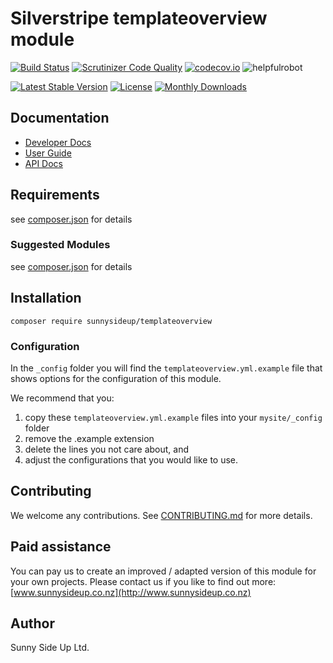 # Silverstripe templateoverview module
[![Build Status](https://travis-ci.org/sunnysideup/silverstripe-templateoverview.svg?branch=master)](https://travis-ci.org/sunnysideup/silverstripe-templateoverview)
[![Scrutinizer Code Quality](https://scrutinizer-ci.com/g/sunnysideup/silverstripe-templateoverview/badges/quality-score.png?b=master)](https://scrutinizer-ci.com/g/sunnysideup/silverstripe-templateoverview/?branch=master)
[![codecov.io](https://codecov.io/github/sunnysideup/silverstripe-templateoverview/coverage.svg?branch=master)](https://codecov.io/github/sunnysideup/silverstripe-templateoverview?branch=master)
![helpfulrobot](https://helpfulrobot.io/sunnysideup/templateoverview/badge)

[![Latest Stable Version](https://poser.pugx.org/sunnysideup/templateoverview/version)](https://packagist.org/packages/sunnysideup/templateoverview)
[![License](https://poser.pugx.org/sunnysideup/templateoverview/license)](https://packagist.org/packages/sunnysideup/templateoverview)
[![Monthly Downloads](https://poser.pugx.org/sunnysideup/templateoverview/d/monthly)](https://packagist.org/packages/sunnysideup/templateoverview)


## Documentation



 * [Developer Docs](docs/en/INDEX.md)
 * [User Guide](docs/en/userguide.md)
 * [API Docs](http://docs.ssmods.com/sunnysideup/templateoverview)

## Requirements



see [composer.json](composer.json) for details

### Suggested Modules



see [composer.json](composer.json) for details


## Installation


```
composer require sunnysideup/templateoverview
```

### Configuration



In the `_config` folder you will find the `templateoverview.yml.example`
file that shows options for the configuration of this module.

We recommend that you:

  1. copy these `templateoverview.yml.example` files into your
`mysite/_config` folder
  2. remove the .example extension
  3. delete the lines you not care about, and
  4. adjust the configurations that you would like to use.


## Contributing



We welcome any contributions. See [CONTRIBUTING.md](CONTRIBUTING.md) for more details.

## Paid assistance



You can pay us to create an improved / adapted version of this module for your own projects.  Please contact us if you like to find out more: [www.sunnysideup.co.nz](http://www.sunnysideup.co.nz)

## Author



Sunny Side Up Ltd.

